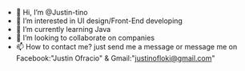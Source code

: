 - 👋 Hi, I’m @Justin-tino
- 👀 I’m interested in UI design/Front-End developing
- 🌱 I’m currently learning Java
- 💞️ I’m looking to collaborate on companies 
- 📫 How to contact me? just send me a message or message me on
Facebook:"Justin Ofracio" & Gmail:"justinofloki@gmail.com"

<!---
Justin-tino/Justin-tino is a ✨ special ✨ repository because its `README.md` (this file) appears on your GitHub profile.
You can click the Preview link to take a look at your changes.
--->
